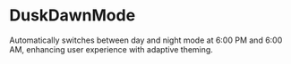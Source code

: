 # DuskDawnMode
Automatically switches between day and night mode at 6:00 PM and 6:00 AM, enhancing user experience with adaptive theming.
